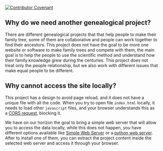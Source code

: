 [![Contributor Covenant](https://img.shields.io/badge/Contributor%20Covenant-2.1-4baaaa.svg)](CODE_OF_CONDUCT.md)

## Why do we need another genealogical project?

There are different genealogical projects that that help people to make their family tree, some of them are collaborative and people can work together to find their ancestors. This project does not have the goal to be more one website or software to make family trees and compete with them, the main goal is to help the people to use the scientific method and understand how their family knowledge grew during the centuries. This project does not treat only the people relationship, but we also work with different issues that make equal people to be different.

## Why cannot access the site locally?

This project has a design to avoid page reload, and it does not have a unique file with all the code. When you try to open file `index.html` locally, it needs to load other `javascript` files, and your browser understands this as a [CORS request](https://developer.mozilla.org/en-US/docs/Web/HTTP/CORS/Errors/CORSRequestNotHttp?utm_source=devtools&utm_medium=firefox-cors-errors&utm_campaign=default), blocking it.

We have on our horizon the goal to bring a simple web server that will allow you to access the data locally, while this does not happen, you have different options available like [Simple Web Server](https://simplewebserver.org/) or a [python web server](https://developer.mozilla.org/en-US/docs/Learn/Common_questions/Tools_and_setup/set_up_a_local_testing_server). After to install one of them, you can extract the project content inside the selected web server and access it through your browser.

